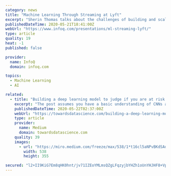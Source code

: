 ```yaml
---
category: news
title: "Machine Learning Through Streaming at Lyft"
excerpt: "Sherin Thomas talks about the challenges of building and scaling a fully managed, self-service platform for stream processing using Flink; best practices, and common pitfalls. Thomas is going into the details of how the Lyft system evolved over the last couple of years,"
publishedDateTime: 2020-05-21T18:41:00Z
webUrl: "https://www.infoq.com/presentations/ml-streaming-lyft/"
type: article
quality: 19
heat: -1
published: false

provider:
  name: InfoQ
  domain: infoq.com

topics:
  - Machine Learning
  - AI

related:
  - title: "Building a deep learning model to judge if you are at risk."
    excerpt: "The post assumes you have a basic understanding of CNNs and LSTMs.You don’t have to read the entire thing, this story is more about explaining the challenges faced, various experiments and optimizations done in building the project."
    publishedDateTime: 2020-05-22T02:37:00Z
    webUrl: "https://towardsdatascience.com/building-a-deep-learning-model-to-judge-if-you-are-at-risk-1c96f90d666c"
    type: article
    provider:
      name: Medium
      domain: towardsdatascience.com
    quality: 39
    images:
      - url: "https://miro.medium.com/freeze/max/538/1*t16cl5aNPvBKdSAdlB1njg.gif"
        width: 538
        height: 355

secured: "l2+II9KiG7Em8qHK0hnt/jv71IZEoYMLmsQZgLFqzyjbYHZh1oUnYHJHF8+Vpoc/r5/dam9x1VpgR/k8oaBubcjMJ9fLKEe+dhocQb6LC0eIgQCQ9zV6nB8PU1lNZUCwjCNRzhqpjOpHBZ1tOAClAFEesH03qVj0+f+hLcUJ7Nmilu4CSBBPUwgpyYVONAfqLcfJAijbHgYkr93xv7T1+YGo0N058djaPzBnXp2p7oJv68VjI089y0WjjOc8ENUHD4lThUpg/IEw6cm3FhisjYSFq3/CzZl4/eBbtle+lGu1/sYe181wj52vJOEySGtrK2pI+KyL4nsLB/nc/GJOTGrNsrcFSoUSUd9FVG2cFXf9IiWsylSvhvhlnTR+Y89JdymHHw1xzgJH2TE9qtZV3GN2XJHFUiqN+eTW998AKhX/6AX0/mm3wTbQryR3fmZwvIu7NzvXGBUyFZaoughe5Ggr10/bdFdZ75QM6H+kTZo=;t6Jj7QD9v8wC+5WNkd4b5Q=="
---
```


